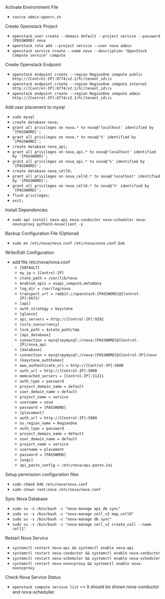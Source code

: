 Activate Environtment File
- `````source admin-openrc.sh`````

Create Openstack Project
- `````openstack user create --domain default --project service --password [PASSWORD] nova`````
- `````openstack role add --project service --user nova admin`````
- `````openstack service create --name nova --description "OpenStack Compute service" compute`````

Create Openstack Endpoint
- `````openstack endpoint create --region RegionOne compute public http://[Control-IP]:8774/v2.1/%\(tenant_id\)s`````
- `````openstack endpoint create --region RegionOne compute internal http://[Control-IP]:8774/v2.1/%\(tenant_id\)s`````
- `````openstack endpoint create --region RegionOne compute admin http://[Control-IP]:8774/v2.1/%\(tenant_id\)s`````

Add user placement to mysql
- `````sudo mysql`````
- `````create database nova;`````
- `````grant all privileges on nova.* to nova@'localhost' identified by '[PASSWORD]';`````
- `````grant all privileges on nova.* to nova@'%' identified by '[PASSWORD]';`````
- `````create database nova_api;`````
- `````grant all privileges on nova_api.* to nova@'localhost' identified by '[PASSWORD]';`````
- `````grant all privileges on nova_api.* to nova@'%' identified by '[PASSWORD]';`````
- `````create database nova_cell0;`````
- `````grant all privileges on nova_cell0.* to nova@'localhost' identified by '[PASSWORD]';````` 
- `````grant all privileges on nova_cell0.* to nova@'%' identified by '[PASSWORD]';`````
- `````flush privileges;`````
- `````exit;`````
  
Install Dependencies
- `````sudo apt install nova-api nova-conductor nova-scheduler nova-novncproxy python3-novaclient -y`````
  
Backup Configuration File (Optional)
-  `````sudo mv /etc/nova/nova.conf /etc/nova/nova.conf.bak`````
  
Write/Edit Configuration
- add file /etc/nova/nova.conf
  - `````[DEFAULT]`````
  - `````my_ip = [Control-IP]`````
  - `````state_path = /var/lib/nova`````
  - `````enabled_apis = osapi_compute,metadata`````
  - `````log_dir = /var/log/nova`````
  - `````transport_url = rabbit://openstack:[PASSWORD]@[Control-IP]:5672/`````
  - `````[api]`````
  - `````auth_strategy = keystone`````
  - `````[glance]`````
  - `````api_servers = http://[Control-IP]:9292`````
  - `````[oslo_concurrency]`````
  - `````lock_path = $state_path/tmp`````
  - `````[api_database]`````
  - `````connection = mysql+pymysql://nova:[PASSWORD]@[Control-IP]/nova_api`````
  - `````[database]`````
  - `````connection = mysql+pymysql://nova:[PASSWORD]@[Control-IP]/nova`````
  - `````[keystone_authtoken]`````
  - `````www_authenticate_uri = http://[Control-IP]:5000`````
  - `````auth_url = http://[Control-IP]:5000`````
  - `````memcached_servers = [Control-IP]:11211`````
  - `````auth_type = password`````
  - `````project_domain_name = default`````
  - `````user_domain_name = default`````
  - `````project_name = service`````
  - `````username = nova`````
  - `````password = [PASSWORD]`````
  - `````[placement]`````
  - `````auth_url = http://[Control-IP]:5000`````
  - `````os_region_name = RegionOne`````
  - `````auth_type = password`````
  - `````project_domain_name = default`````
  - `````user_domain_name = default`````
  - `````project_name = service`````
  - `````username = placement`````
  - `````password = [PASSWORD]`````
  - `````[wsgi]`````
  - `````api_paste_config = /etc/nova/api-paste.ini`````

Setup permission configuration files
- `````sudo chmod 640 /etc/nova/nova.conf`````
- `````sudo chown root:nova /etc/nova/nova.conf`````
  
Sync Nova Database
- `````sudo su -s /bin/bash -c "nova-manage api_db sync"`````
- `````sudo su -s /bin/bash -c "nova-manage cell_v2 map_cell0"`````
- `````sudo su -s /bin/bash -c "nova-manage db sync"`````
- `````sudo su -s /bin/bash -c "nova-manage cell_v2 create_cell --name cell1"`````
  
Restart Nova Service
- `````systemctl restart nova-api && systemctl enable nova-api`````
- `````systemctl restart nova-conductor && systemctl enable nova-conductor`````
- `````systemctl restart nova-scheduler && systemctl enable nova-scheduler`````
- `````systemctl restart nova-novncproxy && systemctl enable nova-novncproxy````` 

Check Nova Service Status
- `````openstack compute service list````` >> It should be shown nova-conductor and nova-scheduller
